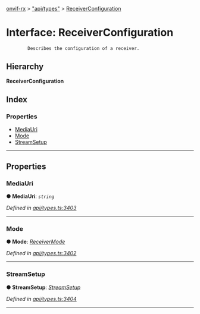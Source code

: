 [onvif-rx](../README.md) > ["api/types"](../modules/_api_types_.md) > [ReceiverConfiguration](../interfaces/_api_types_.receiverconfiguration.md)

# Interface: ReceiverConfiguration

```
        Describes the configuration of a receiver.
```

## Hierarchy

**ReceiverConfiguration**

## Index

### Properties

* [MediaUri](_api_types_.receiverconfiguration.md#mediauri)
* [Mode](_api_types_.receiverconfiguration.md#mode)
* [StreamSetup](_api_types_.receiverconfiguration.md#streamsetup)

---

## Properties

<a id="mediauri"></a>

###  MediaUri

**● MediaUri**: *`string`*

*Defined in [api/types.ts:3403](https://github.com/patrickmichalina/onvif-rx/blob/3ab1739/src/api/types.ts#L3403)*

___
<a id="mode"></a>

###  Mode

**● Mode**: *[ReceiverMode](../enums/_api_types_.receivermode.md)*

*Defined in [api/types.ts:3402](https://github.com/patrickmichalina/onvif-rx/blob/3ab1739/src/api/types.ts#L3402)*

___
<a id="streamsetup"></a>

###  StreamSetup

**● StreamSetup**: *[StreamSetup](_api_types_.streamsetup.md)*

*Defined in [api/types.ts:3404](https://github.com/patrickmichalina/onvif-rx/blob/3ab1739/src/api/types.ts#L3404)*

___

